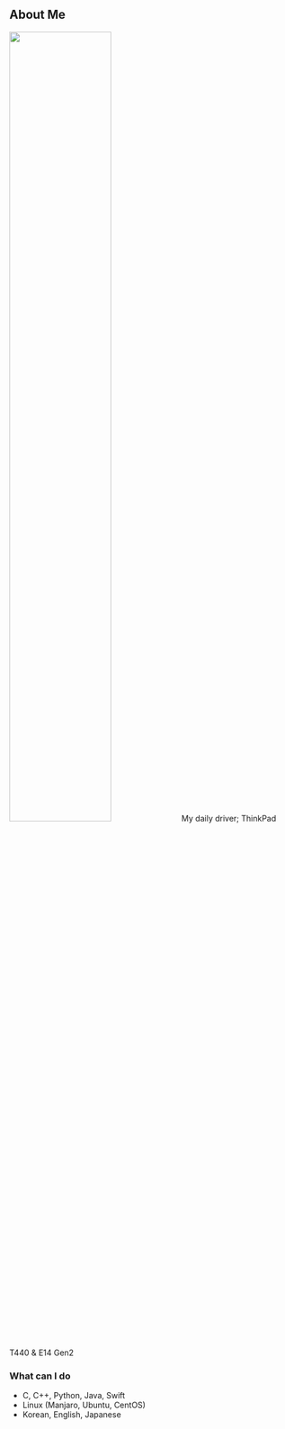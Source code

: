 ## About Me
<img src="https://user-images.githubusercontent.com/13748138/94645810-c04fdf80-0327-11eb-8ac8-bb5225c5b217.jpg" width="60%">
My daily driver; ThinkPad T440 & E14 Gen2  

### What can I do
- C, C++, Python, Java, Swift
- Linux (Manjaro, Ubuntu, CentOS)
- Korean, English, Japanese
